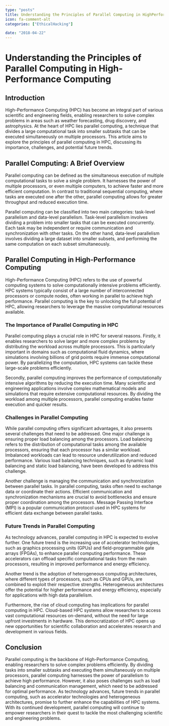 ```yaml
---
type: "posts"
title: Understanding the Principles of Parallel Computing in HighPerformance Computing
icon: fa-comment-alt
categories: ["EthicalHacking"]

date: "2018-04-22"
---
```




# Understanding the Principles of Parallel Computing in High-Performance Computing

## Introduction

High-Performance Computing (HPC) has become an integral part of various scientific and engineering fields, enabling researchers to solve complex problems in areas such as weather forecasting, drug discovery, and astrophysics. At the heart of HPC lies parallel computing, a technique that divides a large computational task into smaller subtasks that can be executed simultaneously on multiple processors. This article aims to explore the principles of parallel computing in HPC, discussing its importance, challenges, and potential future trends.

## Parallel Computing: A Brief Overview

Parallel computing can be defined as the simultaneous execution of multiple computational tasks to solve a single problem. It harnesses the power of multiple processors, or even multiple computers, to achieve faster and more efficient computation. In contrast to traditional sequential computing, where tasks are executed one after the other, parallel computing allows for greater throughput and reduced execution time.

Parallel computing can be classified into two main categories: task-level parallelism and data-level parallelism. Task-level parallelism involves dividing a problem into smaller tasks that can be executed concurrently. Each task may be independent or require communication and synchronization with other tasks. On the other hand, data-level parallelism involves dividing a large dataset into smaller subsets, and performing the same computation on each subset simultaneously.

## Parallel Computing in High-Performance Computing

High-Performance Computing (HPC) refers to the use of powerful computing systems to solve computationally intensive problems efficiently. HPC systems typically consist of a large number of interconnected processors or compute nodes, often working in parallel to achieve high performance. Parallel computing is the key to unlocking the full potential of HPC, allowing researchers to leverage the massive computational resources available.

### The Importance of Parallel Computing in HPC

Parallel computing plays a crucial role in HPC for several reasons. Firstly, it enables researchers to solve larger and more complex problems by distributing the workload across multiple processors. This is particularly important in domains such as computational fluid dynamics, where simulations involving billions of grid points require immense computational power. By parallelizing the computation, HPC systems can tackle these large-scale problems efficiently.

Secondly, parallel computing improves the performance of computationally intensive algorithms by reducing the execution time. Many scientific and engineering applications involve complex mathematical models and simulations that require extensive computational resources. By dividing the workload among multiple processors, parallel computing enables faster execution and quicker results.

### Challenges in Parallel Computing

While parallel computing offers significant advantages, it also presents several challenges that need to be addressed. One major challenge is ensuring proper load balancing among the processors. Load balancing refers to the distribution of computational tasks among the available processors, ensuring that each processor has a similar workload. Imbalanced workloads can lead to resource underutilization and reduced performance. Various load balancing techniques, such as dynamic load balancing and static load balancing, have been developed to address this challenge.

Another challenge is managing the communication and synchronization between parallel tasks. In parallel computing, tasks often need to exchange data or coordinate their actions. Efficient communication and synchronization mechanisms are crucial to avoid bottlenecks and ensure proper coordination among the processors. Message Passing Interface (MPI) is a popular communication protocol used in HPC systems for efficient data exchange between parallel tasks.

### Future Trends in Parallel Computing

As technology advances, parallel computing in HPC is expected to evolve further. One future trend is the increasing use of accelerator technologies, such as graphics processing units (GPUs) and field-programmable gate arrays (FPGAs), to enhance parallel computing performance. These accelerators can offload specific computational tasks from the main processors, resulting in improved performance and energy efficiency.

Another trend is the adoption of heterogeneous computing architectures, where different types of processors, such as CPUs and GPUs, are combined to exploit their respective strengths. Heterogeneous architectures offer the potential for higher performance and energy efficiency, especially for applications with high data parallelism.

Furthermore, the rise of cloud computing has implications for parallel computing in HPC. Cloud-based HPC systems allow researchers to access vast computational resources on-demand, without the need for large upfront investments in hardware. This democratization of HPC opens up new opportunities for scientific collaboration and accelerates research and development in various fields.

## Conclusion

Parallel computing is the backbone of High-Performance Computing, enabling researchers to solve complex problems efficiently. By dividing tasks into smaller subtasks and executing them simultaneously on multiple processors, parallel computing harnesses the power of parallelism to achieve high performance. However, it also poses challenges such as load balancing and communication management, which need to be addressed for optimal performance. As technology advances, future trends in parallel computing, such as accelerator technologies and heterogeneous architectures, promise to further enhance the capabilities of HPC systems. With its continued development, parallel computing will continue to empower researchers in their quest to tackle the most challenging scientific and engineering problems.